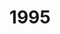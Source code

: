 ---
title: '1995'
indice: 0.35856716000737465
countries:
- title: Australia
  code: AUS
  indice: 0.4012895997711614
- title: Austria
  code: AUT
  indice: 0.35313989048686606
- title: Belgium
  code: BEL
  indice: 0.3864050300187845
- title: Czechia
  code: CZE
  indice: 0.30867443300861014
- title: Denmark
  code: DNK
  indice: 0.388830284604297
- title: Finland
  code: FIN
  indice: 0.34271145585463086
- title: France
  code: FRA
  indice: 0.41441115810238893
- title: Germany
  code: DEU
  indice: 0.38508687468762737
- title: Greece
  code: GRC
  indice: 0.37661817098683964
- title: Hungary
  code: HUN
  indice: 0.34560332185060905
- title: Iceland
  code: ISL
  indice: 0.35670637651235665
- title: Ireland
  code: IRL
  indice: 0.3600696224032464
- title: Italy
  code: ITA
  indice: 0.3670907451404157
- title: Japan
  code: JPN
  indice: 0.34237828394907144
- title: Korea
  code: KOR
  indice: 0.31151762042058934
- title: Luxembourg
  code: LUX
  indice: 0.4678821235960647
- title: Mexico
  code: MEX
  indice: 0.3365242069957797
- title: Netherlands
  code: NLD
  indice: 0.400331320510598
- title: New Zealand
  code: NZL
  indice: 0.38457395336948375
- title: Norway
  code: NOR
  indice: 0.36151212669775473
- title: Poland
  code: POL
  indice: 0.2843915148242793
- title: Portugal
  code: PRT
  indice: 0.36048695921870766
- title: Slovakia
  code: SVK
  indice: 0.38070560697333483
- title: Spain
  code: ESP
  indice: 0.34266375332946714
- title: Sweden
  code: SWE
  indice: 0.37217737647303095
- title: Switzerland
  code: CHE
  indice: 0.36328277822773786
- title: United Kingdom
  code: GBR
  indice: 0.42430879151824347
- title: China
  code: CHN
  indice: 0.22761646602549543
- title: Estonia
  code: EST
  indice: 0.35534220213551665
- title: Slovenia
  code: SVN
  indice: 0.33871171871340167
- title: South Africa
  code: ZAF
  indice: 0.36345833337328365
- title: Euro area
  code: EA
  indice: 0.3833703590249043
- title: Europe
  code: EU
  indice: 0.3804350358887456
- title: Israel
  code: ISR
  indice: 0.413060634278276
- title: Brazil
  code: BRA
  indice: 0.3150543751772661
- title: El Salvador
  code: LVA
  indice: 0.32009040330169664
- title: Costa Rica
  code: CRI
  indice: 0.30766045248109064
- title: Lithuania
  code: LTU
  indice: 0.3013787203485834
---